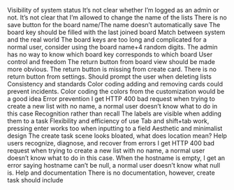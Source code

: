 Visibility of system status
It’s not clear whether I’m logged as an admin or not.
It’s not clear that I’m allowed to change the name of the lists
There is no save button for the board name/The name doesn’t automatically save
The board key should be filled with the last joined board
Match between system and the real world
The board keys are too long and complicated for a normal user, consider using the board name+4 random digits. The admin has no way to know which board key corresponds to which board
User control and freedom
The return button from board view should be made more obvious.
The return button is missing from create card.
There is no return button from settings.
Should prompt the user when deleting lists
Consistency and standards
Color coding adding and removing cards could prevent incidents.
Color coding the colors from the customization would be a good idea
Error prevention
I get HTTP 400 bad request when trying to create a new list with no name, a normal user doesn’t know what to do in this case
Recognition rather than recall
The labels are visible when adding them to a task
Flexibility and efficiency of use
Tab and shift+tab work, pressing enter works too when inputting to a field
Aesthetic and minimalist design
The create task scene looks bloated, what does location mean?
Help users recognize, diagnose, and recover from errors
I get HTTP 400 bad request when trying to create a new list with no name, a normal user doesn’t know what to do in this case.
When the hostname is empty, I get an error saying hostname can’t be null, a normal user doesn’t know what null is.
Help and documentation
There is no documentation, however, create task should include
